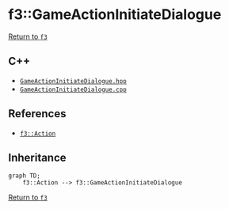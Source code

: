 # f3::GameActionInitiateDialogue

[Return to `f3`](/docs/f3.md)

## C++

- [`GameActionInitiateDialogue.hpp`](/src/f3/GameActionInitiateDialogue.hpp)
- [`GameActionInitiateDialogue.cpp`](/src/f3/GameActionInitiateDialogue.cpp)

## References

- [`f3::Action`](/docs/f3/Action.md)

## Inheritance

```mermaid
graph TD;
    f3::Action --> f3::GameActionInitiateDialogue
```

[Return to `f3`](/docs/f3.md)